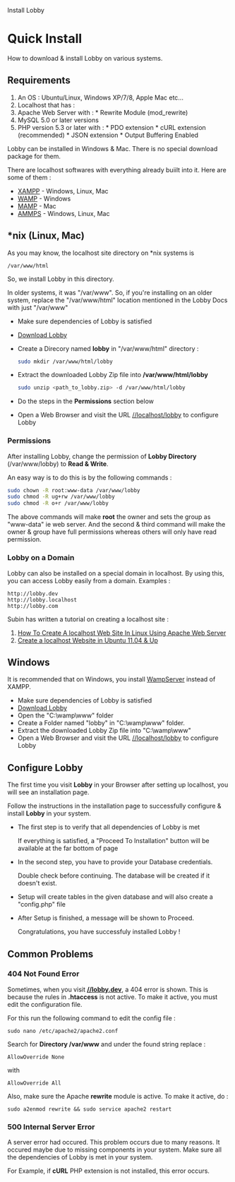 Install Lobby

# Quick Install

How to download & install Lobby on various systems.

## Requirements

1. An OS : Ubuntu/Linux, Windows XP/7/8, Apple Mac etc...
2. Localhost that has :
  1. Apache Web Server with :
    * Rewrite Module (mod_rewrite)
  2. MySQL 5.0 or later versions
  3. PHP version 5.3 or later with :
    * PDO extension
    * cURL extension (recommended)
    * JSON extension
    * Output Buffering Enabled
  
Lobby can be installed in Windows & Mac. There is no special download package for them.

There are localhost softwares with everything already buiilt into it. Here are some of them :

* [XAMPP](http://sourceforge.net/projects/xampp/) - Windows, Linux, Mac
* [WAMP](http://sourceforge.net/projects/wampserver/) - Windows
* [MAMP](http://sourceforge.net/projects/mamp/) - Mac
* [AMMPS](http://sourceforge.net/projects/ampps/) - Windows, Linux, Mac

## *nix (Linux, Mac)

As you may know, the localhost site directory on *nix systems is 
```
/var/www/html
```
So, we install Lobby in this directory.

In older systems, it was "/var/www". So, if you're installing on an older system, replace the "/var/www/html" location mentioned in the Lobby Docs with just "/var/www"

  * Make sure dependencies of Lobby is satisfied
  * [Download Lobby](/api/download/lobby/latest)
  * Create a Direcory named **lobby** in "/var/www/html" directory :
    ```bash
    sudo mkdir /var/www/html/lobby
    ```
    
  * Extract the downloaded Lobby Zip file into **/var/www/html/lobby**
    ```bash
    sudo unzip <path_to_lobby.zip> -d /var/www/html/lobby
    ```
  * Do the steps in the **Permissions** section below
  * Open a Web Browser and visit the URL [//localhost/lobby](http://localhost/lobby) to configure Lobby

### Permissions

After installing Lobby, change the permission of **Lobby Directory** (/var/www/lobby) to **Read & Write**.

An easy way is to do this is by the following commands :
```bash
sudo chown -R root:www-data /var/www/lobby
sudo chmod -R ug+rw /var/www/lobby
sudo chmod -R o+r /var/www/lobby
```
The above commands will make **root** the owner and sets the group as "www-data" ie web server. And the second & third command will make the owner & group have full permissions whereas others will only have read permission.

### Lobby on a Domain

Lobby can also be installed on a special domain in localhost. By using this, you can access Lobby easily from a domain. Examples :
```
http://lobby.dev
http://lobby.localhost
http://lobby.com
```
Subin has written a tutorial on creating a localhost site :

1. [How To Create A localhost Web Site In Linux Using Apache Web Server](http://subinsb.com/linux-apache-localhost)
2. [Create a localhost Website in Ubuntu 11.04 & Up](http://subinsb.com/ubuntu-linux-create-localhost-website)

## Windows

It is recommended that on Windows, you install [WampServer](http://sourceforge.net/projects/wampserver/) instead of XAMPP.

* Make sure dependencies of Lobby is satisfied
* [Download Lobby](/api/download/lobby/latest)
* Open the "C:\wamp\www" folder
* Create a Folder named "lobby" in "C:\wamp\www" folder.
* Extract the downloaded Lobby Zip file into "C:\wamp\www"
* Open a Web Browser and visit the URL [//localhost/lobby](http://localhost/lobby) to configure Lobby

## Configure Lobby

The first time you visit **Lobby** in your Browser after setting up localhost, you will see an installation page.

Follow the instructions in the installation page to successfully configure & install **Lobby** in your system.

* The first step is to verify that all dependencies of Lobby is met

  If everything is satisfied, a "Proceed To Installation" button will be available at the far bottom of page
  
* In the second step, you have to provide your Database credentials.

  Double check before continuing. The database will be created if it doesn't exist.
  
* Setup will create tables in the given database and will also create a "config.php" file

* After Setup is finished, a message will be shown to Proceed.

  Congratulations, you have successfuly installed Lobby !

## Common Problems

### 404 Not Found Error

Sometimes, when you visit **[//lobby.dev](//lobby.dev)**, a 404 error is shown. This is because the rules in **.htaccess** is not active. To make it active, you must edit the configuration file.

For this run the following command to edit the config file :

```
sudo nano /etc/apache2/apache2.conf
```
Search for **Directory /var/www** and under the found string replace :

```
AllowOverride None
```
with

```
AllowOverride All
```

Also, make sure the Apache **rewrite** module is active. To make it active, do : 
```
sudo a2enmod rewrite && sudo service apache2 restart
```

### 500 Internal Server Error

A server error had occured. This problem occurs due to many reasons. It occured maybe due to missing components in your system. Make sure all the dependencies of Lobby is met in your system.

For Example, if **cURL** PHP extension is not installed, this error occurs.
